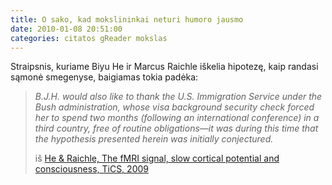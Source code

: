 ```yaml
---
title: O sako, kad mokslininkai neturi humoro jausmo
date: 2010-01-08 20:51:00
categories: citatos gReader mokslas
---
```


Straipsnis, kuriame Biyu He ir Marcus Raichle iškelia hipotezę, kaip randasi sąmonė smegenyse, baigiamas tokia padėka:

> *B.J.H. would also like to thank the U.S. Immigration Service under the Bush administration, whose visa background security check forced her to spend two months (following an international conference) in a third country, free of routine obligations—it was during this time that the hypothesis presented herein was initially conjectured.*
>
> iš [He & Raichle, The fMRI signal, slow cortical potential and consciousness, TiCS, 2009](http://dx.doi.org/10.1016/j.tics.2009.04.004)
